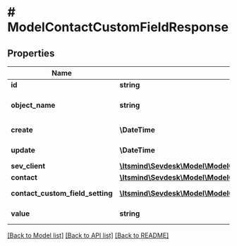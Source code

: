 # # ModelContactCustomFieldResponse

## Properties

Name | Type | Description | Notes
------------ | ------------- | ------------- | -------------
**id** | **string** | id of the contact field | [optional]
**object_name** | **string** | Internal object name which is &#39;ContactCustomField&#39;. | [optional] [default to 'ContactCustomField']
**create** | **\DateTime** | Date of contact field creation | [optional]
**update** | **\DateTime** | Date of contact field update | [optional]
**sev_client** | [**\Itsmind\Sevdesk\Model\ModelContactCustomFieldResponseSevClient**](ModelContactCustomFieldResponseSevClient.md) |  | [optional]
**contact** | [**\Itsmind\Sevdesk\Model\ModelContactCustomFieldResponseContact**](ModelContactCustomFieldResponseContact.md) |  | [optional]
**contact_custom_field_setting** | [**\Itsmind\Sevdesk\Model\ModelContactCustomFieldSettingResponse**](ModelContactCustomFieldSettingResponse.md) | the contact custom field setting | [optional]
**value** | **string** | The value of the contact field | [optional]

[[Back to Model list]](../../README.md#models) [[Back to API list]](../../README.md#endpoints) [[Back to README]](../../README.md)
